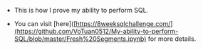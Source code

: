 * This is how I prove my ability to perform SQL.

* You can visit [here]([https://8weeksqlchallenge.com/](https://github.com/VoTuan0512/My-ability-to-perform-SQL/blob/master/Fresh%20Segments.ipynb) for more details.
